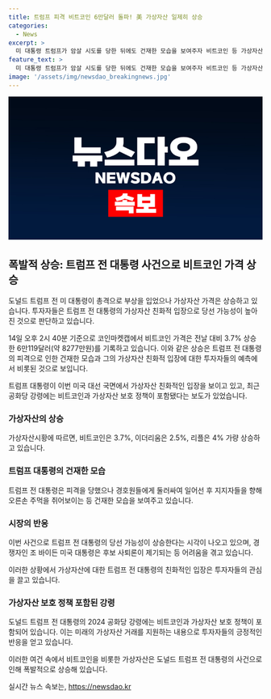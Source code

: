 ```yaml
---
title: 트럼프 피격 비트코인 6만달러 돌파! 美 가상자산 일제히 상승
categories:
  - News
excerpt: >
  미 대통령 트럼프가 암살 시도를 당한 뒤에도 건재한 모습을 보여주자 비트코인 등 가상자산의 가격이 상승하고 있다. 이번 사건으로 트럼프의 당선 가능성이 높아졌다는 전망이 나오고 있으며, 트럼프가 가상자산에 대한 친화적인 입장을 보이고 있어서 투자자들의 관심을 끌고 있다. 이는 트럼프와 경쟁자인 바이든 대통령의 상황을 비교했을 때 더욱 부각되고 있다. (150자)
feature_text: >
  미 대통령 트럼프가 암살 시도를 당한 뒤에도 건재한 모습을 보여주자 비트코인 등 가상자산의 가격이 상승하고 있다. 이번 사건으로 트럼프의 당선 가능성이 높아졌다는 전망이 나오고 있으며, 트럼프가 가상자산에 대한 친화적인 입장을 보이고 있어서 투자자들의 관심을 끌고 있다. 이는 트럼프와 경쟁자인 바이든 대통령의 상황을 비교했을 때 더욱 부각되고 있다. (150자)
image: '/assets/img/newsdao_breakingnews.jpg'
---
```


<p><img src="/assets/img/newsdao_breakingnews.jpg" alt="firstkoreanews 속보" /></p>

<h2 data-ke-size="size26">폭발적 상승: 트럼프 전 대통령 사건으로 비트코인 가격 상승</h2>

<p data-ke-size="size16">도널드 트럼프 전 미 대통령이 총격으로 부상을 입었으나 가상자산 가격은 상승하고 있습니다. 투자자들은 트럼프 전 대통령의 가상자산 친화적 입장으로 당선 가능성이 높아진 것으로 판단하고 있습니다.</p>

<p data-ke-size="size16">14일 오후 2시 40분 기준으로 코인마켓캡에서 비트코인 가격은 전날 대비 3.7% 상승한 6만119달러(약 8277만원)를 기록하고 있습니다. 이와 같은 상승은 트럼프 전 대통령의 피격으로 인한 건재한 모습과 그의 가상자산 친화적 입장에 대한 투자자들의 예측에서 비롯된 것으로 보입니다.</p>

<p data-ke-size="size16">트럼프 대통령이 이번 미국 대선 국면에서 가상자산 친화적인 입장을 보이고 있고, 최근 공화당 강령에는 비트코인과 가상자산 보호 정책이 포함됐다는 보도가 있었습니다.</p>

<h3 data-ke-size="size24">가상자산의 상승</h3>

<p data-ke-size="size16">가상자산시황에 따르면, 비트코인은 3.7%, 이더리움은 2.5%, 리플은 4% 가량 상승하고 있습니다.</p>

<h3 data-ke-size="size24">트럼프 대통령의 건재한 모습</h3>

<p data-ke-size="size16">트럼프 전 대통령은 피격을 당했으나 경호원들에게 둘러싸여 일어선 후 지지자들을 향해 오른손 주먹을 쥐어보이는 등 건재한 모습을 보여주고 있습니다.</p>

<h3 data-ke-size="size24">시장의 반응</h3>

<p data-ke-size="size16">이번 사건으로 트럼프 전 대통령의 당선 가능성이 상승한다는 시각이 나오고 있으며, 경쟁자인 조 바이든 미국 대통령은 후보 사퇴론이 제기되는 등 어려움을 겪고 있습니다.</p>

<p data-ke-size="size16">이러한 상황에서 가상자산에 대한 트럼프 전 대통령의 친화적인 입장은 투자자들의 관심을 끌고 있습니다.</p>

<h3 data-ke-size="size24">가상자산 보호 정책 포함된 강령</h3>

<p data-ke-size="size16">도널드 트럼프 전 대통령의 2024 공화당 강령에는 비트코인과 가상자산 보호 정책이 포함되어 있습니다. 이는 미래의 가상자산 거래를 지원하는 내용으로 투자자들의 긍정적인 반응을 얻고 있습니다.</p>

<p data-ke-size="size16">이러한 여건 속에서 비트코인을 비롯한 가상자산은 도널드 트럼프 전 대통령의 사건으로 인해 폭발적으로 상승해 있습니다.</p>
실시간 뉴스 속보는, <a href="https://newsdao.kr" rel="dofollow">https://newsdao.kr</a>


